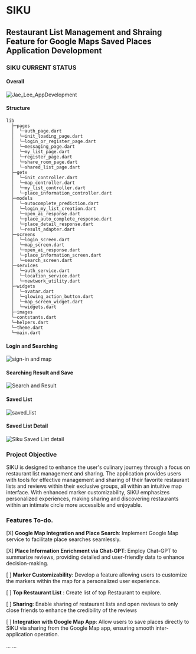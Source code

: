 # SIKU
## Restaurant List Management and Shraing Feature for Google Maps Saved Places Application Development

### SIKU CURRENT STATUS


#### Overall
![Jae_Lee_AppDevelopment](https://github.com/dlworudgg/siku/assets/37742961/5da18934-ff45-4aaa-bd0e-20449354b97b)


#### Structure
```
lib
  ├─pages
  │  └─auth_page.dart
  │  └─init_loading_page.dart
  │  └─login_or_register_page.dart
  │  └─messaging_page.dart
  │  └─my_list_page.dart
  │  └─register_page.dart
  │  └─share_room_page.dart
  │  └─shared_list_page.dart
  ├─getx
  │  └─init_controller.dart
  │  └─map_controller.dart
  │  └─my_list_controller.dart
  │  └─place_information_controller.dart 
  ├─models
  │  └─autocomplete_prediction.dart
  │  └─login_my_list_creation.dart
  │  └─open_ai_response.dart
  │  └─place_auto_complete_response.dart
  │  └─place_detail_response.dart
  │  └─result_adapter.dart
  ├─screens
  │  └─login_screen.dart
  │  └─map_screen.dart
  │  └─open_ai_response.dart
  │  └─place_information_screen.dart
  │  └─search_screen.dart
  ├─services
  │  └─auth_service.dart
  │  └─location_service.dart
  │  └─newtwork_utility.dart
  ├─widgets
  │  └─avatar.dart
  │  └─glowing_action_button.dart
  │  └─map_screen_widget.dart
  │  └─widgets.dart
  ├─images    
  └─contstants.dart
  └─helpers.dart
  └─theme.dart
  └─main.dart
  ```



#### Login and Searching
![sign-in and map](https://github.com/dlworudgg/siku/assets/37742961/e86612be-15e8-4e4c-8d15-1f5dd8911452)


#### Searching Result and Save
![Search and Result](https://github.com/dlworudgg/siku/assets/37742961/f8c10332-f549-4c03-8090-79705825a63e)


#### Saved List
![saved_list](https://github.com/dlworudgg/siku/assets/37742961/f1108837-b20c-45d4-ad91-f8e9d784385d)


#### Saved List Detail
![Siku Saved List detail](https://github.com/dlworudgg/siku/assets/37742961/a17c095e-c63a-4454-a7f9-93f1ec425b3e)


###  Project Objective

SIKU is designed to enhance the user's culinary journey through a focus on restaurant list management and sharing. The application provides users with tools for effective management and sharing of their favorite restaurant lists and reviews within their exclusive groups, all within an intuitive map interface. With enhanced marker customizability, SIKU emphasizes personalized experiences, making sharing and discovering restaurants within an intimate circle more accessible and enjoyable.



### Features To-do.
[X] **Google Map Integration and Place Search**: Implement Google Map service to facilitate place searches seamlessly.


[X] **Place Information Enrichment via Chat-GPT**: Employ Chat-GPT to summarize reviews, providing detailed and user-friendly data to enhance decision-making.

[  ] **Marker Customizability**: Develop a feature allowing users to customize the markers within the map for a personalized user experience.

[  ] **Top Restaurant List** : Create list of top Restaurant to explore.

[  ] **Sharing**: Enable sharing of restaurant lists and open reviews to only close friends to enhance the credibility of the reviews

[  ] **Integration with Google Map App**: Allow users to save places directly to SIKU via sharing from the Google Map app, ensuring smooth inter-application operation.

...
...




